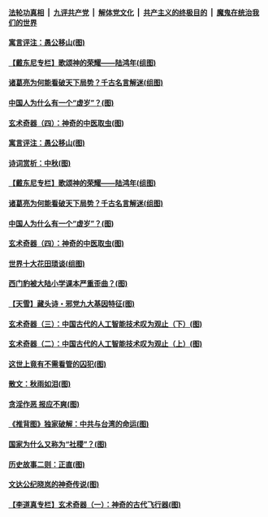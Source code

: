 

####  [法轮功真相](../../../../basic/blob/master/README.md?t=09270203) &nbsp;|&nbsp; [九评共产党](../../../../9ping.md/blob/master/README.md?t=09270203) &nbsp;|&nbsp; [解体党文化](../../../../jtdwh.md/blob/master/README.md?t=09270203)  &nbsp;|&nbsp; [共产主义的终极目的](../../../../gczydzjmd.md/blob/master/README.md?t=09270203) &nbsp;|&nbsp; [魔鬼在统治我们的世界](../../../../mgztzwmdsj.md/blob/master/README.md?t=09270203) 


#### [寓言评注：愚公移山(图)](../pages/p7/946662.md?t=09270203) 

#### [【戴东尼专栏】歌颂神的荣耀——陆鸿年(组图)](../pages/p7/945810.md?t=09270203) 

#### [诸葛亮为何能看破天下局势？千古名言解迷(组图)](../pages/p7/947148.md?t=09270203) 

#### [中国人为什么有一个“虚岁”？(图)](../pages/p7/947081.md?t=09270203) 

#### [玄术奇器（四）：神奇的中医取虫(图)](../pages/p7/946899.md?t=09270203) 


#### [寓言评注：愚公移山(图)](../pages/p7/946662.md?t=09270203) 

#### [诗词赏析：中秋(图)](../pages/p7/947257.md?t=09270203) 

#### [【戴东尼专栏】歌颂神的荣耀——陆鸿年(组图)](../pages/p7/945810.md?t=09270203) 

#### [诸葛亮为何能看破天下局势？千古名言解迷(组图)](../pages/p7/947148.md?t=09270203) 

#### [中国人为什么有一个“虚岁”？(图)](../pages/p7/947081.md?t=09270203) 

#### [玄术奇器（四）：神奇的中医取虫(图)](../pages/p7/946899.md?t=09270203) 

#### [世界十大花田琐谈(组图)](../pages/p7/947141.md?t=09270203) 

#### [西门豹被大陆小学课本严重歪曲？(图)](../pages/p7/946925.md?t=09270203) 

#### [【天雪】藏头诗・邪党九大基因特征(图)](../pages/p7/946990.md?t=09270203) 

#### [玄术奇器（三）：中国古代的人工智能技术叹为观止（下）(图)](../pages/p7/946897.md?t=09270203) 

#### [玄术奇器（二）：中国古代的人工智能技术叹为观止（上）(图)](../pages/p7/946896.md?t=09270203) 

#### [这世上竟有不需看管的囚犯(图)](../pages/p7/946875.md?t=09270203) 

#### [散文：秋雨如泪(图)](../pages/p7/946901.md?t=09270203) 

#### [贪淫作恶 报应不爽(图)](../pages/p7/946692.md?t=09270203) 

#### [《推背图》独家破解：中共与台湾的命运(图)](../pages/p7/944017.md?t=09270203) 

#### [国家为什么又称为“社稷”？(图)](../pages/p7/946693.md?t=09270203) 

#### [历史故事二则：正直(图)](../pages/p7/946537.md?t=09270203) 

#### [文达公纪晓岚的神奇传说(图)](../pages/p7/943447.md?t=09270203) 

#### [【李道真专栏】玄术奇器（一）：神奇的古代飞行器(图)](../pages/p7/946715.md?t=09270203) 

